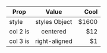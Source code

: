 | Prop     |      Value      |  Cool |
|----------|:-------------:|------:|
| style    |  styles Object | $1600 |
| col 2 is |    centered   |   $12 |
| col 3 is | right-aligned |    $1 |